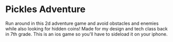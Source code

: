 # Pickles Adventure
Run around in this 2d adventure game and avoid obstacles and enemies while also looking for hidden coins! Made for my design and tech class back in 7th grade. This is an ios game so you'll have to sideload it on your iphone.
